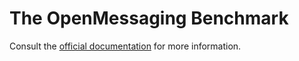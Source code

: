 # The OpenMessaging Benchmark


Consult the [official documentation](http://openmessaging.cloud/docs/benchmarks/) for more information.
